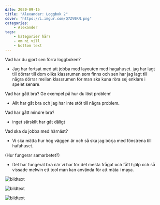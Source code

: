 ```yaml
---
date: 2020-09-15
title: "Alexander: Loggbok 2"
cover: "https://i.imgur.com/Q7ZV9RN.png"
categories: 
    - Alexander
tags:
    - kategorier här?
    - om ni vill
    - bottom text
---
```



Vad har du gjort sen förra loggboken?

- Jag har fortsat med att jobba med layouten med hagahuset. 
jag har lagt till dörrar till dom olika klassrumen som finns och sen har jag lagt till några dörrar mellan klassrumen för man ska kuna röra sej enklare i spelet senare.

Vad har gått bra? Ge exempel på hur du löst problem!

- Allt har gåt bra och jag har inte stöt till några problem.

Vad har gått mindre bra? 

- inget särskilt har gåt dåligt

Vad ska du jobba med härnäst?

- Vi ska mätta hur hög väggen är och så ska jag börja med fönstrena till hafahuset.

(Hur fungerar samarbetet?)

- Det har fungerat bra när vi har för det mesta frågat och fått hjälp och så vissade melwin ett tool man kan använda för att mäta i maya.


![bildtext](https://cdn.discordapp.com/attachments/368028804784062467/755391577140101181/Screenshot_92.jpg)

![bildtext](https://cdn.discordapp.com/attachments/368028804784062467/755391572245217320/Screenshot_93.jpg)

![bildtext](https://cdn.discordapp.com/attachments/368028804784062467/755392926972117072/Screenshot_94.jpg)
